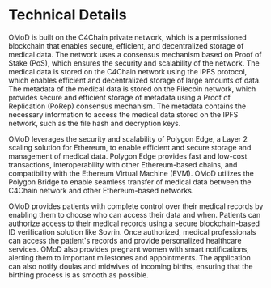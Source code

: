 # Technical Details

OMoD is built on the C4Chain private network, which is a permissioned blockchain that enables secure, efficient, and decentralized storage of medical data. The network uses a consensus mechanism based on Proof of Stake (PoS), which ensures the security and scalability of the network. The medical data is stored on the C4Chain network using the IPFS protocol, which enables efficient and decentralized storage of large amounts of data. The metadata of the medical data is stored on the Filecoin network, which provides secure and efficient storage of metadata using a Proof of Replication (PoRep) consensus mechanism. The metadata contains the necessary information to access the medical data stored on the IPFS network, such as the file hash and decryption keys.

OMoD leverages the security and scalability of Polygon Edge, a Layer 2 scaling solution for Ethereum, to enable efficient and secure storage and management of medical data. Polygon Edge provides fast and low-cost transactions, interoperability with other Ethereum-based chains, and compatibility with the Ethereum Virtual Machine (EVM). OMoD utilizes the Polygon Bridge to enable seamless transfer of medical data between the C4Chain network and other Ethereum-based networks.

OMoD provides patients with complete control over their medical records by enabling them to choose who can access their data and when. Patients can authorize access to their medical records using a secure blockchain-based ID verification solution like Sovrin. Once authorized, medical professionals can access the patient's records and provide personalized healthcare services. OMoD also provides pregnant women with smart notifications, alerting them to important milestones and appointments. The application can also notify doulas and midwives of incoming births, ensuring that the birthing process is as smooth as possible.
